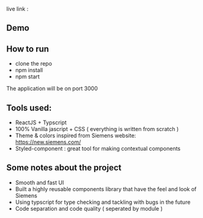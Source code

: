 

live link :

## Demo


## How to run

- clone the repo
- npm install
- npm start

The application will be on port 3000

## Tools used:

- ReactJS + Typscript
- 100% Vanilla jascript + CSS ( everything is written from scratch )
- Theme & colors inspired from Siemens website:  https://new.siemens.com/ 
- Styled-component : great tool for making contextual components

## Some notes about the project
- Smooth and fast UI
- Built a highly reusable components library that have the feel and look of Siemens
- Using typscript for type checking and tackling with bugs in the future
- Code separation and code quality ( seperated by module )


